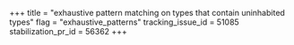 +++
title = "exhaustive pattern matching on types that contain uninhabited types"
flag = "exhaustive_patterns"
tracking_issue_id = 51085
stabilization_pr_id = 56362
+++
